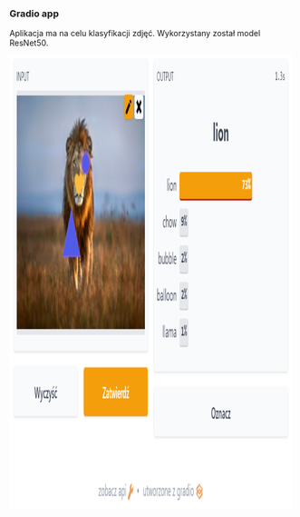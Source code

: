 ### Gradio app

Aplikacja ma na celu klasyfikacji zdjęć. Wykorzystany został model ResNet50.


<img src="gradio_app.png" width="500" height="800">
